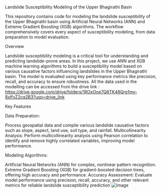 Landslide Susceptibility Modeling of the Upper Bhagirathi Basin

This repository contains code for modeling the landslide susceptibility of the Upper Bhagirathi basin using Artificial Neural Networks (ANN) and Extreme Gradient Boosting (XGB) algorithms. The workflow comprehensively covers every aspect of susceptibility modeling, from data preparation to model evaluation.

Overview


Landslide susceptibility modeling is a critical tool for understanding and predicting landslide-prone areas. In this project, we use ANN and XGB machine learning algorithms to build a susceptibility model based on various causative factors influencing landslides in the Upper Bhagirathi basin. The model is evaluated using key performance metrics like precision, recall, and accuracy to ensure robustness. All the data used in the modelling can be accessed from the drive link : https://drive.google.com/drive/folders/1ROxOoe7Q6TK48Qrg1my-8xIfvZ2cq2B3?usp=drive_link 

Key Features

Data Preparation:

Process geospatial data and compile various landslide causative factors such as slope, aspect, land use, soil type, and rainfall.
Multicollinearity Analysis: Perform multicollinearity analysis using Pearson correlation to identify and remove highly correlated variables, improving model performance.

Modeling Algorithms:

Artificial Neural Networks (ANN) for complex, nonlinear pattern recognition.
Extreme Gradient Boosting (XGB) for gradient-boosted decision trees, offering high accuracy and performance.
Accuracy Assessment: Evaluate model performance using precision, recall, accuracy, and other relevant metrics for reliable landslide susceptibility prediction
![image](https://github.com/user-attachments/assets/292bd832-0c96-4133-92c8-5455ff000301)

